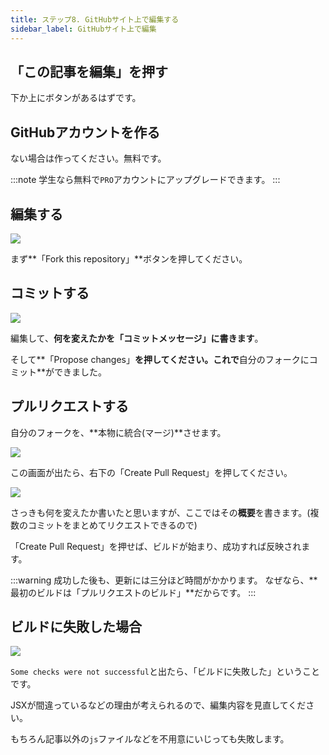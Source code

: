 ```yaml
---
title: ステップ8. GitHubサイト上で編集する
sidebar_label: GitHubサイト上で編集
---
```



## 「この記事を編集」を押す

下か上にボタンがあるはずです。

## GitHubアカウントを作る

ない場合は作ってください。無料です。

:::note
学生なら無料で`PRO`アカウントにアップグレードできます。
:::

## 編集する

![](https://bn02pap001files.storage.live.com/y4mCeIn7IROd2ciCUVfD3UFi7vfo0E4xpV-daeavVHa_pK5jsL3XxWczUXRypi1bZOcDwZOFYN_YCLYNek8Up2FciKcdrZkossBLPSUqUT7mBv7NgRzgCvltwNFkMThCvIRGTTeJWn8Qt4N9EaFzD75V4YtjzGOIy01lzu18hBwDpeJJfYOLEf6gUcMpbYH2tO6?width=660&height=157&cropmode=none)

まず**「Fork this repository」**ボタンを押してください。

## コミットする

![](https://bn02pap001files.storage.live.com/y4mDauBJmFwWx9MT00-rkUZAIcIpVcDxaVbIsH9p_8dyRRvZ7PWmSX5ZMlJe_T6GLArhR95RHZYucktCeK1wMeayANAIz61xzsnUxSn6SOzNgdRecObLT3nHMaJsXsfr90pHSHD7MIYETnesyMttXc26iyFa8R24ZOOoSrSVd2Vh99CgQUMluhyl-dI9u7avv4L?width=660&height=522&cropmode=none)

編集して、**何を変えたかを「コミットメッセージ」に書きます**。

そして**「Propose changes」**を押してください。これで**自分のフォークにコミット**ができました。

## プルリクエストする

自分のフォークを、**本物に統合(マージ)**させます。

![](https://bn02pap001files.storage.live.com/y4mC2UlfA2HSETY7Gps_o6B6CHBtC7YHHQUUFaDZtAEd6O1AarKF57Rx4OU2q8ct_vxTl8UksShJWT7aB6XSfL-N_4COBe6km4YFUjZ_O1gtuZ1nZWaQ8RRN8dgfoYUH8SHYmQdf2jdJnWhxP1SlvYgVOWtW3vMwMko8XxaebgWeucGze_GbjeRLUqxVCbhA8o0?width=660&height=264&cropmode=none)

この画面が出たら、右下の「Create Pull Request」を押してください。

![](https://bn02pap001files.storage.live.com/y4mZNRO1gpbjAGhW8R_MZDXktHVE0zIEnM3Hks5IzIf2xvh2z8b1klohZh68PYKhwY7_LXLxv-4Adw4b8SVrNNBFco91pYXuZ5G_GCfVLqV1j-MnWDd24p6wu50iKx714nIPkIsGEgXFh_Ik-ZB-suabR-ntA56fNvnMR1QWnmkF0Z0dz5mDd9shppWDc7V5Lfn?width=660&height=483&cropmode=none)

さっきも何を変えたか書いたと思いますが、ここではその**概要**を書きます。(複数のコミットをまとめてリクエストできるので)

「Create Pull Request」を押せば、ビルドが始まり、成功すれば反映されます。

:::warning
成功した後も、更新には三分ほど時間がかかります。
なぜなら、**最初のビルドは「プルリクエストのビルド」**だからです。
:::

## ビルドに失敗した場合

![](https://bn02pap001files.storage.live.com/y4mDk5vDlnU8A3AL5xAO8RjB9qkW2hnGJ-zBMmgFNernv2bhKmU1cbD3sJLIL0xTExYnHIziM0JFAXEvJGw8BuknTQSEgZ2FnKKI8i1_q6O4xde-GGJ0QniGBM_im5AGCTAftoSEnucu0ssGqFOlS3KMp6wkTdT-vaH1mWb1PvZ3OEs-1RhBMizDu8Br5nPl-Sr?width=660&height=286&cropmode=none)

`Some checks were not successful`と出たら、「ビルドに失敗した」ということです。

JSXが間違っているなどの理由が考えられるので、編集内容を見直してください。

もちろん記事以外の`js`ファイルなどを不用意にいじっても失敗します。

